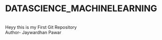 # DATASCIENCE_MACHINELEARNING
<br>
Heyy this is my First Git Repository
<br>
Author- Jaywardhan Pawar
